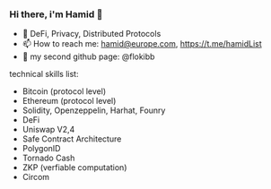 ### Hi there, i'm Hamid 👋

- 🔭 DeFi, Privacy, Distributed Protocols
- 📫 How to reach me: hamid@europe.com, https://t.me/hamidList
- 💬 my second github page: @flokibb


technical skills list:
- Bitcoin (protocol level)
- Ethereum (protocol level)
- Solidity, Openzeppelin, Harhat, Founry
- DeFi
- Uniswap V2,4
- Safe Contract Architecture
- PolygonID
- Tornado Cash
- ZKP (verfiable computation)
- Circom
